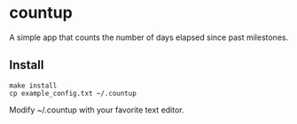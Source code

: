 # countup
A simple app that counts the number of days elapsed since past milestones. 

## Install
```
make install
cp example_config.txt ~/.countup
```

Modify ~/.countup with your favorite text editor. 
